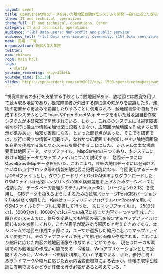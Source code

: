 ```yaml
---
layout: event
title: OpenStreetMapデータを用いた触地図自動作成システムの開発 ―縮尺に応じた表示内容変更機能の実装―
theme: IT and technical, operations
theme_full: IT and technical, operations, Other
category: IT and technical, operations
audience: "(2b) Data users: Non-profit and public service"
audience_full: "(1a) Data contributors: Community, (1b) Data contributors: Public administration (open data, data feedback...), (2b) Data users: Non-profit and public service, (2c) Data users: Personal"
name: 馬場　千晴
organization: 新潟大学大学院
twitter:
osm: chiharu
room: Main hall
tags:
  - slot19
youtube_recording: nhLyrJOcP5k
youtube_time: [62,39]
slides: https://speakerdeck.com/sotm2017/day2-1500-openstreetmapdetawoyong-itahong-di-tu-zi-dong-zuo-cheng-sisutemufalsekai-fa-suo-chi-niying-zitabiao-shi-nei-rong-bian-geng-ji-neng-falseshi-zhuang
---
```

"視覚障害者の歩行を支援する手段として触地図がある．触地図とは触覚を用いて読み取る地図であり，視覚障害者が外出する際に道の繋がりを認識したり，建物の配置から街並みを把握したりすることに使用される．触地図画像を自動で作成するシステムとしてtmacsやOpenStreetMap データを用いた触地図自動作成システムが本研究室で開発されている．しかし，これらのシステムには視覚障害者の歩行に役立つ情報を触地図に記載できない，広範囲の触地図を作成すると表示が混みあい，触知が困難になる，といった問題点があった．そこで本研究では，歩行に役立つ情報を記載でき，なおかつ広範囲でも触知しやすい触地図画像を自動で作成する新たなシステムを開発することにした．
システムの主な構成要素は地図データ，マップファイル，MapServerの三つであり，本システムにおける地図データとマップファイルについて説明する．
地図データにはOpenStreetMapデータを用いた．これにより，市販の地図データには登録されていない点字ブロック等の情報を触地図に記載可能になる．今回使用するデータはOSMファイルとし，ダウンロードサイトGEOFABRIKよりダウンロードした． OSMファイルは地図レンダリングの際の検索速度を上げるためデータベースに格納した．データベース管理システムはPostgreSQL（バージョン9.3.13）を使用し，GISデータを扱えるようにするための拡張パッケージPostGIS(バージョン2.1)も併せて使用した．格納はユーティリティプログラムosm2pgsqlを用いてOSMファイルをテーブルに変換して行った．
次にマップファイルは， 2500分の1，5000分の1，10000分の1の三つの縮尺に応じた内容で一つずつ作成した．既存のシステムでは，縮尺を変更しても地図の表示を設定するマップファイルは同じものを参照しており，これが表示が混みあう原因だと考えたためである．本システムで地図を作成する際には，ユーザが選択した縮尺に応じてマップファイルが変更され，そのマップファイルを用いて触地図画像が作成される．これにより縮尺に応じた内容の触地図画像を作成することができる．
現在はローカル環境でのみ触地図の作成が可能である．今後は，Webアプリケーションとして公開するために，Webサーバ環境を構築していく予定である．また，歩行に関するランドマークや縮尺に応じた表示内容変更機能による表示が，情報の取得と触読に有用であるかどうか評価を行う必要があると考えている．"

